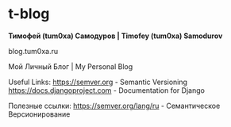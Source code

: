 # t-blog
**Тимофей (tum0xa) Самодуров | Timofey (tum0xa) Samodurov**

blog.tum0xa.ru

Мой Личный Блог | My Personal Blog

Useful Links:
https://semver.org - Semantic Versioning
https://docs.djangoproject.com - Documentation for Django

Полезные ссылки:
https://semver.org/lang/ru - Семантическое Версионирование 

